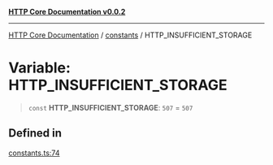 [**HTTP Core Documentation v0.0.2**](../../README.md)

***

[HTTP Core Documentation](../../modules.md) / [constants](../README.md) / HTTP\_INSUFFICIENT\_STORAGE

# Variable: HTTP\_INSUFFICIENT\_STORAGE

> `const` **HTTP\_INSUFFICIENT\_STORAGE**: `507` = `507`

## Defined in

[constants.ts:74](https://github.com/stonemjs/http-core/blob/ed7c2187bd85b6877da7cd9f8c94448716446e07/src/constants.ts#L74)
